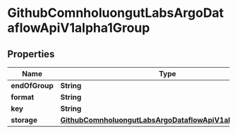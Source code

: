 

# GithubComnholuongutLabsArgoDataflowApiV1alpha1Group


## Properties

Name | Type | Description | Notes
------------ | ------------- | ------------- | -------------
**endOfGroup** | **String** |  |  [optional]
**format** | **String** |  |  [optional]
**key** | **String** |  |  [optional]
**storage** | [**GithubComnholuongutLabsArgoDataflowApiV1alpha1Storage**](GithubComnholuongutLabsArgoDataflowApiV1alpha1Storage.md) |  |  [optional]



